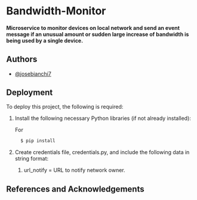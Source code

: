 # Bandwidth-Monitor

#### Microservice to monitor devices on local network and send an event message if an unusual amount or sudden large increase of bandwidth is being used by a single device.

## Authors

- [@josebianchi7](https://github.com/josebianchi7)


## Deployment

To deploy this project, the following is required:

1. Install the following necessary Python libraries (if not already installed):

    For 
    ```bash
      $ pip install 
    ```

2. Create credentials file, credentials.py, and include the following data in string format:
  
    1. url_notify = URL to notify network owner.




## References and Acknowledgements



